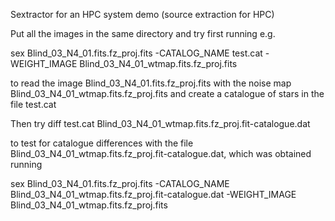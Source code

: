 Sextractor for an HPC system demo
(source extraction for HPC)

Put all the images in the same directory and try first running e.g. 

sex Blind_03_N4_01.fits.fz_proj.fits -CATALOG_NAME test.cat  -WEIGHT_IMAGE Blind_03_N4_01_wtmap.fits.fz_proj.fits

to read the image Blind_03_N4_01.fits.fz_proj.fits with the noise map Blind_03_N4_01_wtmap.fits.fz_proj.fits and 
create a catalogue of stars in the file test.cat 

Then try diff test.cat Blind_03_N4_01_wtmap.fits.fz_proj.fit-catalogue.dat

to test for catalogue differences with the file Blind_03_N4_01_wtmap.fits.fz_proj.fit-catalogue.dat, which was obtained running

sex Blind_03_N4_01.fits.fz_proj.fits  -CATALOG_NAME Blind_03_N4_01_wtmap.fits.fz_proj.fit-catalogue.dat  -WEIGHT_IMAGE Blind_03_N4_01_wtmap.fits.fz_proj.fits
